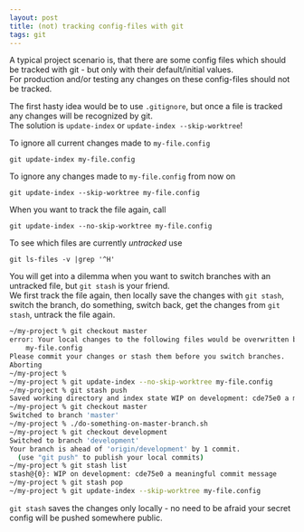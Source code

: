 ```yaml
---
layout: post
title: (not) tracking config-files with git
tags: git
---
```


A typical project scenario is, that there are some config files which should be tracked with git - but only with their default/initial values.  
For production and/or testing any changes on these config-files should not be tracked.

The first hasty idea would be to use `.gitignore`, but once a file is tracked any changes will be recognized by git.  
The solution is `update-index` or `update-index --skip-worktree`!

To ignore all current changes made to `my-file.config`
```
git update-index my-file.config
```

To ignore any changes made to `my-file.config` from now on
```
git update-index --skip-worktree my-file.config
```

When you want to track the file again, call
```
git update-index --no-skip-worktree my-file.config
```

To see which files are currently _untracked_ use
```
git ls-files -v |grep '^H'
```

You will get into a dilemma when you want to switch branches with an untracked file, but `git stash` is your friend.  
We first track the file again, then locally save the changes with `git stash`, switch the branch, do something, switch back, get the changes from `git stash`, untrack the file again.

```bash
~/my-project % git checkout master
error: Your local changes to the following files would be overwritten by checkout:
	my-file.config
Please commit your changes or stash them before you switch branches.
Aborting
~/my-project %
~/my-project % git update-index --no-skip-worktree my-file.config
~/my-project % git stash push
Saved working directory and index state WIP on development: cde75e0 a meaningful commit message
~/my-project % git checkout master
Switched to branch 'master'
~/my-project % ./do-something-on-master-branch.sh
~/my-project % git checkout development
Switched to branch 'development'
Your branch is ahead of 'origin/development' by 1 commit.
  (use "git push" to publish your local commits)
~/my-project % git stash list
stash@{0}: WIP on development: cde75e0 a meaningful commit message
~/my-project % git stash pop
~/my-project % git update-index --skip-worktree my-file.config
```

`git stash` saves the changes only locally - no need to be afraid your secret config will be pushed somewhere public.
